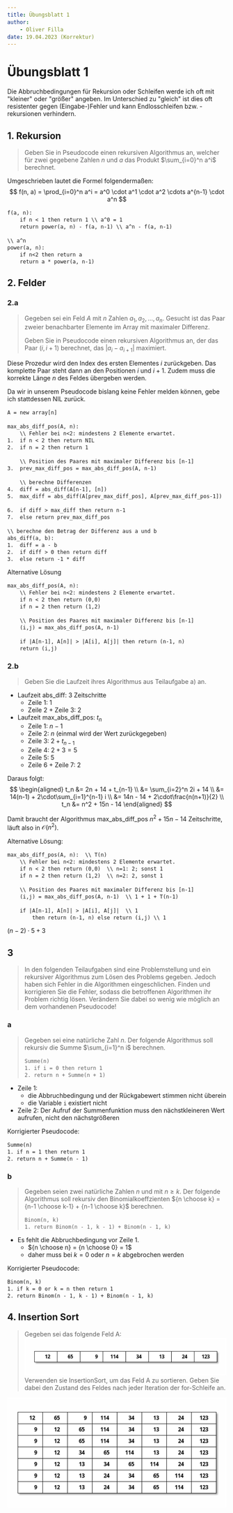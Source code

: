 ```yaml
---
title: Übungsblatt 1
author:
    - Oliver Filla
date: 19.04.2023 (Korrektur)
---
```

# Übungsblatt 1
Die Abbruchbedingungen für Rekursion oder Schleifen werde ich oft mit "kleiner" oder "größer" angeben. Im Unterschied zu "gleich" ist dies oft resistenter gegen (Eingabe-)Fehler und kann Endlosschleifen bzw. -rekursionen verhindern.

## 1. Rekursion
> Geben Sie in Pseudocode einen rekursiven Algorithmus an, welcher für zwei gegebene Zahlen $n$ und $a$ das Produkt $\sum_{i=0}^n a^i$ berechnet.

Umgeschrieben lautet die Formel folgendermaßen:
$$
    f(n, a) = \prod_{i=0}^n a^i = a^0 \cdot a^1 \cdot a^2 \cdots  a^{n-1} \cdot a^n
$$
```
f(a, n):
    if n < 1 then return 1 \\ a^0 = 1
    return power(a, n) - f(a, n-1) \\ a^n - f(a, n-1)

\\ a^n
power(a, n):
    if n<2 then return a
    return a * power(a, n-1)
```

## 2. Felder
### 2.a
> Gegeben sei ein Feld $A$ mit $n$ Zahlen $a_1, a_2 ,\dots , a_n$. Gesucht ist das Paar zweier benachbarter Elemente im Array mit maximaler Differenz.
> 
> Geben Sie in Pseudocode einen rekursiven Algorithmus an, der das Paar $(i, i + 1)$ berechnet, das $|a_i - a_{i+1}|$ maximiert.

Diese Prozedur wird den Index des ersten Elementes $i$ zurückgeben. Das komplette Paar steht dann an den Positionen $i$ und $i+1$. Zudem muss die korrekte Länge $n$ des Feldes übergeben werden.

Da wir in unserem Pseudocode bislang keine Fehler melden können, gebe ich stattdessen $\mathrm{NIL}$ zurück.
```
A = new array[n]

max_abs_diff_pos(A, n):
    \\ Fehler bei n<2: mindestens 2 Elemente erwartet.
1.  if n < 2 then return NIL
2.  if n = 2 then return 1

    \\ Position des Paares mit maximaler Differenz bis [n-1]
3.  prev_max_diff_pos = max_abs_diff_pos(A, n-1)

    \\ berechne Differenzen
4.  diff = abs_diff(A[n-1], [n])
5.  max_diff = abs_diff(A[prev_max_diff_pos], A[prev_max_diff_pos-1])

6.  if diff > max_diff then return n-1
7.  else return prev_max_diff_pos

\\ berechne den Betrag der Differenz aus a und b
abs_diff(a, b):
1.  diff = a - b
2.  if diff > 0 then return diff
3.  else return -1 * diff
```

Alternative Lösung
```
max_abs_diff_pos(A, n):
    \\ Fehler bei n<2: mindestens 2 Elemente erwartet.
    if n < 2 then return (0,0)
    if n = 2 then return (1,2)

    \\ Position des Paares mit maximaler Differenz bis [n-1]
    (i,j) = max_abs_diff_pos(A, n-1)

    if |A[n-1], A[n]| > |A[i], A[j]| then return (n-1, n)
    return (i,j)
```

### 2.b
> Geben Sie die Laufzeit ihres Algorithmus aus Teilaufgabe a) an.

* Laufzeit $\mathrm{abs\_diff}$: $3$ Zeitschritte
    * Zeile 1: $1$
    * Zeile 2 + Zeile 3: $2$
* Laufzeit $\mathrm{max\_abs\_diff\_pos}$: $t_n$
    * Zeile 1: $n-1$
    * Zeile 2: $n$ (einmal wird der Wert zurückgegeben)
    * Zeile 3: $2 +t_{n-1}$
    * Zeile 4: $2 + 3=5$
    * Zeile 5: $5$
    * Zeile 6 + Zeile 7: $2$

Daraus folgt:
$$
\begin{aligned}
    t_n &= 2n + 14 + t_{n-1} \\
        &= \sum_{i=2}^n 2i + 14 \\
        &= 14(n-1) + 2\cdot\sum_{i=1}^{n-1} i \\
        &= 14n - 14 + 2\cdot\frac{n(n+1)}{2} \\
    t_n &= n^2 + 15n - 14
\end{aligned}
$$

Damit braucht der Algorithmus $\mathrm{max\_abs\_diff\_pos}$ $n^2 + 15n - 14$ Zeitschritte, läuft also in $\mathcal O (n^2)$. 

Alternative Lösung:
```
max_abs_diff_pos(A, n):  \\ T(n)
    \\ Fehler bei n<2: mindestens 2 Elemente erwartet.
    if n < 2 then return (0,0)  \\ n=1: 2; sonst 1
    if n = 2 then return (1,2)  \\ n=2: 2, sonst 1

    \\ Position des Paares mit maximaler Differenz bis [n-1]
    (i,j) = max_abs_diff_pos(A, n-1)  \\ 1 + 1 + T(n-1)

    if |A[n-1], A[n]| > |A[i], A[j]|  \\ 1
        then return (n-1, n) else return (i,j) \\ 1
```
$(n-2)\cdot 5 + 3$

## 3
> In den folgenden Teilaufgaben sind eine Problemstellung und ein rekursiver Algorithmus zum Lösen des Problems gegeben. Jedoch haben sich Fehler in die Algorithmen eingeschlichen. Finden und korrigieren Sie die Fehler, sodass die betroffenen Algorithmen ihr Problem richtig lösen. Verändern Sie dabei so wenig wie möglich an dem vorhandenen Pseudocode!

### a
> Gegeben sei eine natürliche Zahl $n$. Der folgende Algorithmus soll rekursiv die Summe $\sum_{i=1}^n i$ berechnen.
> ```
> Summe(n)
> 1. if i = 0 then return 1
> 2. return n + Summe(n + 1)
> ```

* Zeile $1$:
    * die Abbruchbedingung und der Rückgabewert stimmen nicht überein
    * die Variable `i` existiert nicht
* Zeile $2$: Der Aufruf der Summenfunktion muss den nächstkleineren Wert aufrufen, nicht den nächstgrößeren

Korrigierter Pseudocode:
```
Summe(n)
1. if n = 1 then return 1
2. return n + Summe(n - 1)
```

### b
> Gegeben seien zwei natürliche Zahlen $n$ und mit $n \ge k$. Der folgende Algorithmus soll rekursiv den Binomialkoeffzienten ${n \choose k} = {n-1 \choose k-1} + {n-1 \choose k}$ berechnen.
> ```
> Binom(n, k)
> 1. return Binom(n - 1, k - 1) + Binom(n - 1, k)
> ```

* Es fehlt die Abbruchbedingung vor Zeile $1$.
    * ${n \choose n} = {n \choose 0} = 1$
    * daher muss bei $k=0$ oder $n=k$ abgebrochen werden

Korrigierter Pseudocode:
```
Binom(n, k)
1. if k = 0 or k = n then return 1
2. return Binom(n - 1, k - 1) + Binom(n - 1, k)
```

## 4. Insertion Sort
> Gegeben sei das folgende Feld A:
> ![](./img/1.4a.png)
> Verwenden sie InsertionSort, um das Feld A zu sortieren. Geben Sie dabei den Zustand
des Feldes nach jeder Iteration der for-Schleife an.

![Zustand nach jedem Schleifendurchlauf](./img/1.4b.png)
